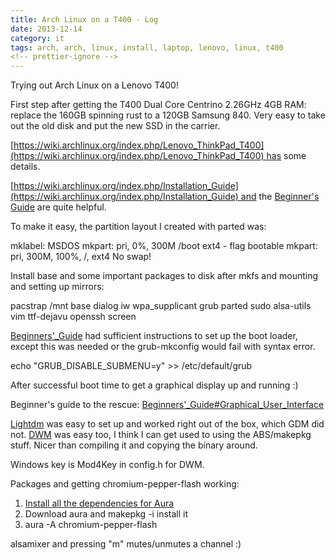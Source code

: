 ```yaml
---
title: Arch Linux on a T400 - Log
date: 2013-12-14
category: it
tags: arch, arch, linux, install, laptop, lenovo, linux, t400
<!-- prettier-ignore -->
---
```


Trying out Arch Linux on a Lenovo T400!

First step after getting the T400 Dual Core Centrino 2.26GHz 4GB RAM: replace
the 160GB spinning rust to a 120GB Samsung 840. Very easy to take out the old
disk and put the new SSD in the carrier.

[https://wiki.archlinux.org/index.php/Lenovo_ThinkPad_T400](https://wiki.archlinux.org/index.php/Lenovo_ThinkPad_T400) has
some details.

[https://wiki.archlinux.org/index.php/Installation_Guide](https://wiki.archlinux.org/index.php/Installation_Guide) and
the [Beginner's Guide](https://wiki.archlinux.org/index.php/Beginners'_Guide)
are quite helpful.

To make it easy, the partition layout I created with parted was:

mklabel: MSDOS mkpart: pri, 0%, 300M /boot ext4 - flag bootable mkpart: pri,
300M, 100%, /, ext4 No swap!

Install base and some important packages to disk after mkfs and mounting and
setting up mirrors:

pacstrap /mnt base dialog iw wpa_supplicant grub parted sudo alsa-utils vim
ttf-dejavu openssh screen

[Beginners'\_Guide](https://wiki.archlinux.org/index.php/Beginners'_Guide) had
sufficient instructions to set up the boot loader, except this was needed or the
grub-mkconfig would fail with syntax error.

echo "GRUB_DISABLE_SUBMENU=y" >> /etc/default/grub

After successful boot time to get a graphical display up and running :)

Beginner's guide to the
rescue: [Beginners'\_Guide#Graphical_User_Interface](https://wiki.archlinux.org/index.php/Beginners'_Guide#Graphical_User_Interface)

[Lightdm](https://wiki.archlinux.org/index.php/LightDM) was easy to set up and
worked right out of the box, which GDM did not.
[DWM](https://wiki.archlinux.org/index.php/Dwm) was easy too, I think I can get
used to using the ABS/makepkg stuff. Nicer than compiling it and copying the
binary around.

Windows key is Mod4Key in config.h for DWM.

Packages and getting chromium-pepper-flash working:

1. [Install all the dependencies for Aura](https://wiki.archlinux.org/index.php/Aura)
2. Download aura and makepkg -i install it
3. aura -A chromium-pepper-flash

alsamixer and pressing "m" mutes/unmutes a channel :)
